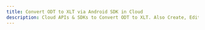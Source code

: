 ---title: Convert ODT to XLT via Android SDK in Clouddescription: Cloud APIs & SDKs to Convert ODT to XLT. Also Create, Edit & Render Microsoft Word & OpenOffice documents in the Cloud.---